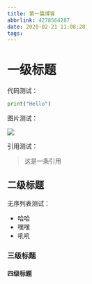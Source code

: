 ```yaml
---
title: 第一篇博客
abbrlink: 4278564287
date: 2020-02-21 11:08:28
tags:
---
```



# 一级标题

代码测试：
```py
print("Hello")
```


图片测试：

![](http://mculover666.cn/blog/20191031/R4mWMXsrRKxu.png?imageslim)

引用测试：

>这是一条引用

## 二级标题

无序列表测试：

- 哈哈
- 嘿嘿
- 吼吼

### 三级标题

#### 四级标题